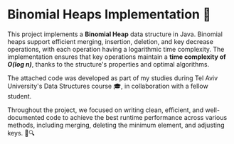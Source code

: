 # Binomial Heaps Implementation 🔢

This project implements a **Binomial Heap** data structure in Java. Binomial heaps support efficient merging, insertion, deletion, and key decrease operations, with each operation having a logarithmic time complexity. The implementation ensures that key operations maintain a **time complexity of *O(log n)***, thanks to the structure's properties and optimal algorithms.

The attached code was developed as part of my studies during Tel Aviv University's Data Structures course 🎓, in collaboration with a fellow student.

Throughout the project, we focused on writing clean, efficient, and well-documented code to achieve the best runtime performance across various methods, including merging, deleting the minimum element, and adjusting keys. 🚀🔍

